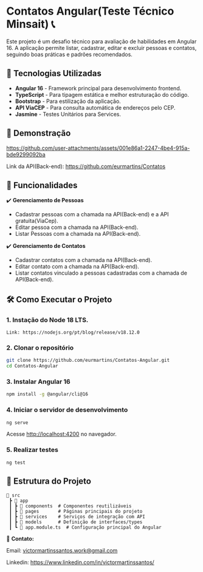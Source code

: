 # Contatos Angular(Teste Técnico Minsait) 📞

Este projeto é um desafio técnico para avaliação de habilidades em Angular 16. A aplicação permite listar, cadastrar, editar e excluir pessoas e contatos, seguindo boas práticas e padrões recomendados.

## 🚀 Tecnologias Utilizadas

- **Angular 16** - Framework principal para desenvolvimento frontend.
- **TypeScript** - Para tipagem estática e melhor estruturação do código.
- **Bootstrap** - Para estilização da aplicação.
- **API ViaCEP** - Para consulta automática de endereços pelo CEP.
- **Jasmine** - Testes Unitários para Services.



## 🎥 Demonstração



https://github.com/user-attachments/assets/001e86a1-2247-4be4-915a-bde9299092ba



Link da API(Back-end): https://github.com/eurmartins/Contatos

## 📌 Funcionalidades

✔️ **Gerenciamento de Pessoas**  
- Cadastrar pessoas com a chamada na API(Back-end) e a API gratuita(ViaCep). 
- Editar pessoa com a chamada na API(Back-end).  
- Listar Pessoas com a chamada na API(Back-end).  

✔️ **Gerenciamento de Contatos**  
- Cadastrar contatos com a chamada na API(Back-end).
- Editar contato com a chamada na API(Back-end). 
- Listar contatos vinculado a pessoas cadastradas com a chamada de API(Back-end).  
 

## 🛠️ Como Executar o Projeto

### 1. Instação do Node 18 LTS.

```
Link: https://nodejs.org/pt/blog/release/v18.12.0
```


### 2. Clonar o repositório  
```bash
git clone https://github.com/eurmartins/Contatos-Angular.git
cd Contatos-Angular
```

### 3. Instalar Angular 16
```bash
npm install -g @angular/cli@16
```

### 4. Iniciar o servidor de desenvolvimento  
```bash
ng serve
```
Acesse [http://localhost:4200](http://localhost:4200) no navegador.

### 5. Realizar testes

```
ng test
```


## 🎯 Estrutura do Projeto

```
📂 src
 ┣ 📂 app
 ┃ ┣ 📂 components  # Componentes reutilizáveis
 ┃ ┣ 📂 pages       # Páginas principais do projeto
 ┃ ┣ 📂 services    # Serviços de integração com API
 ┃ ┣ 📂 models      # Definição de interfaces/types
 ┃ ┗ 📜 app.module.ts  # Configuração principal do Angular
```

📩 **Contato:** 

 Email: victormartinssantos.work@gmail.com
 
 Linkedin: https://www.linkedin.com/in/victormartinssantos/

